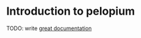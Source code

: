 # Introduction to pelopium

TODO: write [great documentation](http://jacobian.org/writing/what-to-write/)
